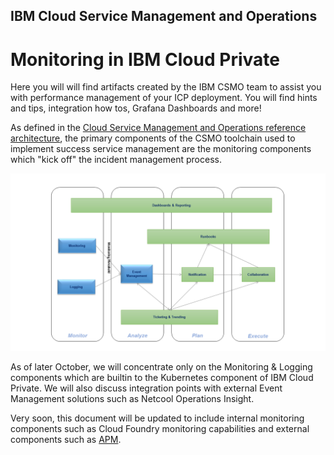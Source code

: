## IBM Cloud Service Management and Operations
# Monitoring in IBM Cloud Private
Here you will will find artifacts created by the IBM CSMO team to assist you with performance management
of your ICP deployment.
You will find hints and tips, integration how tos, Grafana Dashboards and more! 

As defined in the [Cloud Service Management and Operations reference architecture](https://www.ibm.com/cloud/garage/content/architecture/serviceManagementArchitecture), the primary components of the CSMO toolchain used to implement success service management are the monitoring components which "kick off" the incident management process.

![IncidentManagement Toolchain](images/toolchain-mon.png)

As of later October, we will concentrate only on the Monitoring & Logging components which are builtin to the Kubernetes component of IBM Cloud Private. We will also discuss integration points with external Event Management solutions such as Netcool Operations Insight.

Very soon, this document will be updated to include internal monitoring components such as Cloud Foundry monitoring capabilities and external components such as [APM](https://developer.ibm.com/apm/docs/apm-and-ibm-cloud-monitoring/).

